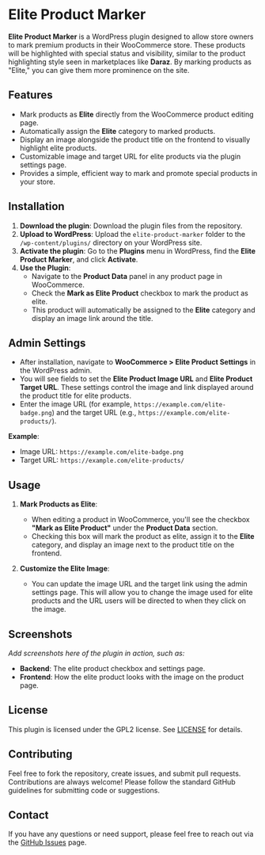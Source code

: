 # Elite Product Marker

**Elite Product Marker** is a WordPress plugin designed to allow store owners to mark premium products in their WooCommerce store. These products will be highlighted with special status and visibility, similar to the product highlighting style seen in marketplaces like **Daraz**. By marking products as "Elite," you can give them more prominence on the site.

## Features

- Mark products as **Elite** directly from the WooCommerce product editing page.
- Automatically assign the **Elite** category to marked products.
- Display an image alongside the product title on the frontend to visually highlight elite products.
- Customizable image and target URL for elite products via the plugin settings page.
- Provides a simple, efficient way to mark and promote special products in your store.

## Installation

1. **Download the plugin**: Download the plugin files from the repository.
2. **Upload to WordPress**: Upload the `elite-product-marker` folder to the `/wp-content/plugins/` directory on your WordPress site.
3. **Activate the plugin**: Go to the **Plugins** menu in WordPress, find the **Elite Product Marker**, and click **Activate**.
4. **Use the Plugin**: 
    - Navigate to the **Product Data** panel in any product page in WooCommerce.
    - Check the **Mark as Elite Product** checkbox to mark the product as elite.
    - This product will automatically be assigned to the **Elite** category and display an image link around the title.

## Admin Settings

- After installation, navigate to **WooCommerce > Elite Product Settings** in the WordPress admin.
- You will see fields to set the **Elite Product Image URL** and **Elite Product Target URL**. These settings control the image and link displayed around the product title for elite products.
- Enter the image URL (for example, `https://example.com/elite-badge.png`) and the target URL (e.g., `https://example.com/elite-products/`).
  
**Example**:
  - Image URL: `https://example.com/elite-badge.png`
  - Target URL: `https://example.com/elite-products/`

## Usage

1. **Mark Products as Elite**: 
   - When editing a product in WooCommerce, you'll see the checkbox **"Mark as Elite Product"** under the **Product Data** section.
   - Checking this box will mark the product as elite, assign it to the **Elite** category, and display an image next to the product title on the frontend.
  
2. **Customize the Elite Image**: 
   - You can update the image URL and the target link using the admin settings page. This will allow you to change the image used for elite products and the URL users will be directed to when they click on the image.

## Screenshots

*Add screenshots here of the plugin in action, such as:*
- **Backend**: The elite product checkbox and settings page.
- **Frontend**: How the elite product looks with the image on the product page.

## License

This plugin is licensed under the GPL2 license. See [LICENSE](LICENSE) for details.

## Contributing

Feel free to fork the repository, create issues, and submit pull requests. Contributions are always welcome! Please follow the standard GitHub guidelines for submitting code or suggestions.

## Contact

If you have any questions or need support, please feel free to reach out via the [GitHub Issues](https://github.com/yourusername/elite-product-marker/issues) page.
